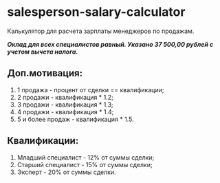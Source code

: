 # salesperson-salary-calculator
Калькулятор для расчета зарплаты менеджеров по продажам. 

***Оклад для всех специалистов равный. Указано 37 500,00 рублей с учетом вычета налога.***

## Доп.мотивация:
1.  1 продажа - процент от сделки == квалификации;
2.  2 продажи - квалификация * 1.2;
3.  3 продажи - квалификация * 1.3;
4.  4 продажи - квалификация * 1.4;
5.  5 и более продаж - квалификация * 1.5.

## Квалификации:
1.  Младший специалист - 12% от суммы сделки;
2.  Старший специалист - 15% от суммы сделки;
3.  Эксперт - 20% от суммы сделки.
